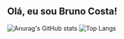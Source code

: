 ## Olá, eu sou Bruno Costa!
![Anurag's GitHub stats](https://github-readme-stats.vercel.app/api?username=brunocperez&show_icons=true&theme=dark)
![Top Langs](https://github-readme-stats.vercel.app/api/top-langs/?username=brunocperez&layout=compact)
